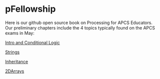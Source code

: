 # pFellowship

Here is our github open source book on Processing for APCS Educators.  Our preliminary chapters include the 4 topics typically found on the APCS exams in May:

[Intro and Conditional Logic](https://github.com/treinartz/pFellowship/blob/gh-pages/Inheritance.md)

[Strings](https://github.com/treinartz/pFellowship/blob/gh-pages/Inheritance.md)

[Inheritance](https://github.com/treinartz/pFellowship/blob/gh-pages/Inheritance.md)

[2DArrays](https://github.com/treinartz/pFellowship/blob/gh-pages/Inheritance.md)



